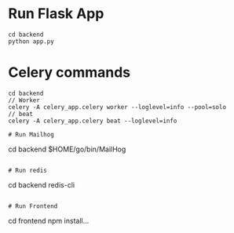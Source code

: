 # Run Flask App
```
cd backend
python app.py
```

# Celery commands
```
cd backend
// Worker
celery -A celery_app.celery worker --loglevel=info --pool=solo
// beat
celery -A celery_app.celery beat --loglevel=info

# Run Mailhog
```
cd backend
$HOME/go/bin/MailHog
```

# Run redis
```
cd backend
redis-cli
```

# Run Frontend
```
cd frontend
npm install...
```
